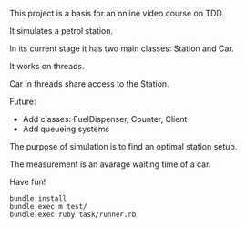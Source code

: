 This project is a basis for an online video course on TDD.

It simulates a petrol station.

In its current stage it has two main classes: Station and Car.

It works on threads.

Car in threads share access to the Station.

Future:
- Add classes: FuelDispenser, Counter, Client
- Add queueing systems

The purpose of simulation is to find an optimal station setup.

The measurement is an avarage waiting time of a car.

Have fun!

```
bundle install
bundle exec m test/
bundle exec ruby task/runner.rb
```
